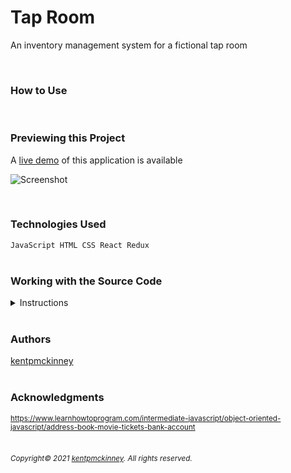 
# Tap Room

An inventory management system for a fictional tap room

<br/>

### How to Use


<br/>

### Previewing this Project
A [live demo](https://kentpmckinney.github.io/epi-tap-room) of this application is available

![Screenshot](http://kentpmckinney.github.io/epi-tap-room/epi-tap-room.gif)

<br/>

### Technologies Used

<code>JavaScript
HTML
CSS
React
Redux</code>
<br/>
<br/>

### Working with the Source Code

<details markdown="1">
<summary>Instructions</summary>

<br/>
The following are suggestions to help set up a development environment for this project. The actual steps needed may differ slightly depending on the operating system and other factors.
<br/>

### Prerequisites

The following software must be installed and properly configured on the target machine. 



* Git (recommended)
* An updated web browser (Internet Explorer may not be compatible)
<br/>

### Setting up a Development Environment

The following steps are meant to be a quick way to get the project up and running.

1. Download a copy of the source code from: [https://github.com/kentpmckinney/epi-tap-room](https://github.com/kentpmckinney/epi-tap-room) or clone using the repository link: <code>https://github.com/kentpmckinney/epi-tap-room.git</code>
1. Navigate to the folder location of the source files in in a terminal
1. Make sure the file <code>package.json</code> is in the current folder and that <code>Node.js</code> is installed
1. Run the command <code>npm install</code> to download a local cache of the npm packages used by this application
1. Build the application with the command <code>npm run build</code>
1. Start the application with the command <code>npm run start</code>
<br/>



### Deployment<br>
Run the command <code>npm run build</code> to build a production version of the application under <code>./build</code>

</details>

<br/>

### Authors

[kentpmckinney](https://github.com/kentpmckinney)
<br/>
<br/>

### Acknowledgments

<sub markdown="1">https://www.learnhowtoprogram.com/intermediate-javascript/object-oriented-javascript/address-book-movie-tickets-bank-account</sub>
<br/>
<br/>

###### <sub markdown="1">Copyright&copy; 2021 [kentpmckinney](https://github.com/kentpmckinney). All rights reserved.</sub>